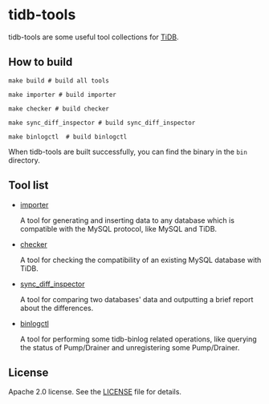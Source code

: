 # tidb-tools

tidb-tools are some useful tool collections for [TiDB](https://github.com/pingcap/tidb).

## How to build

```
make build # build all tools

make importer # build importer

make checker # build checker

make sync_diff_inspector # build sync_diff_inspector

make binlogctl  # build binlogctl
```

When tidb-tools are built successfully, you can find the binary in the `bin` directory.

## Tool list

- [importer](./importer)

    A tool for generating and inserting data to any database which is compatible with the MySQL protocol, like MySQL and TiDB.

- [checker](./checker)

    A tool for checking the compatibility of an existing MySQL database with TiDB.

- [sync_diff_inspector](./sync_diff_inspector)

    A tool for comparing two databases' data and outputting a brief report about the differences.

- [binlogctl](./tidb_binlog/binlogctl)

    A tool for performing some tidb-binlog related operations, like querying the status of Pump/Drainer and unregistering some Pump/Drainer.

## License

Apache 2.0 license. See the [LICENSE](./LICENSE) file for details.
